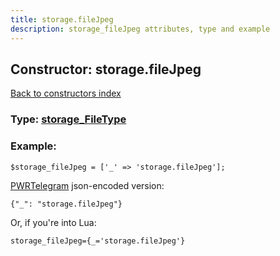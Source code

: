 ```yaml
---
title: storage.fileJpeg
description: storage_fileJpeg attributes, type and example
---
```

## Constructor: storage.fileJpeg  
[Back to constructors index](index.md)






### Type: [storage\_FileType](../types/storage_FileType.md)


### Example:

```
$storage_fileJpeg = ['_' => 'storage.fileJpeg'];
```  

[PWRTelegram](https://pwrtelegram.xyz) json-encoded version:

```
{"_": "storage.fileJpeg"}
```


Or, if you're into Lua:  


```
storage_fileJpeg={_='storage.fileJpeg'}

```


